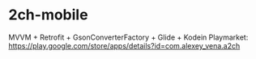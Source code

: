 # 2ch-mobile
MVVM + Retrofit + GsonConverterFactory + Glide + Kodein 
Playmarket: https://play.google.com/store/apps/details?id=com.alexey_vena.a2ch
